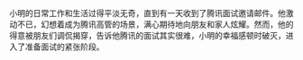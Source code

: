 小明的日常工作和生活过得平淡无奇，直到有一天收到了腾讯面试邀请邮件。他激动不已，幻想着成为腾讯高管的场景，满心期待地向朋友和家人炫耀。然而，他的得意被朋友们调侃揭穿，告诉他腾讯的面试其实很难，小明的幸福感顿时破灭，进入了准备面试的紧张阶段。